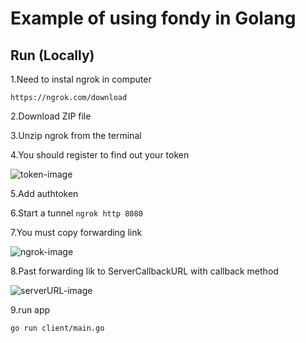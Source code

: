 # Example of using fondy in Golang

## Run (Locally)
1.Need to instal ngrok in computer
```
https://ngrok.com/download
```
2.Download ZIP file

3.Unzip ngrok from the terminal

4.You should register to find out your token

![token-image](../v1/assets/token-image.png)

5.Add authtoken

6.Start a tunnel
```ngrok http 8080```

7.You must copy forwarding link

![ngrok-image](../v1/assets/ngrok-image.png)

8.Past forwarding lik to ServerCallbackURL with callback method

![serverURL-image](../v1/assets/serverURL-image.png)

9.run app
```
go run client/main.go
```
